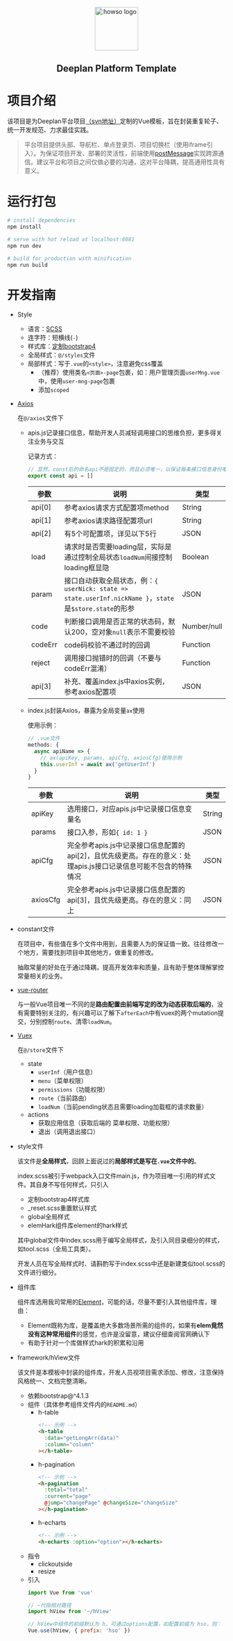 <p align="center"><a href="http://www.howso.cn/" target="_blank" rel="noopener noreferrer"><img width="100" src="https://gss1.bdstatic.com/-vo3dSag_xI4khGkpoWK1HF6hhy/baike/w%3D268/sign=4d5817734834970a47731729adcbd1c0/1ad5ad6eddc451da6440d3b7bffd5266d016323c.jpg" alt="howso logo"></a></p>
<h2 align="center">Deeplan Platform Template</h2>

# 项目介绍
该项目是为Deeplan平台项目[（svn地址）](https://192.168.0.73/svn/Deeplan%E5%A4%A7%E5%B9%B3%E5%8F%B0/trunk/code/front/platform)定制的Vue模板，旨在封装重复轮子、统一开发规范、力求最佳实践。
>平台项目提供头部、导航栏、单点登录页、项目切换栏（使用iframe引入）。为保证项目开发、部署的灵活性，前端使用[postMessage](https://developer.mozilla.org/zh-CN/docs/Web/API/Window/postMessage)实现跨源通信。建议平台和项目之间仅做必要的沟通，这对平台降耦，提高通用性具有意义。

# 运行打包
```bash
# install dependencies
npm install

# serve with hot reload at localhost:8081
npm run dev

# build for production with minification
npm run build
```

# 开发指南
- Style
  - 语言：[SCSS](https://www.sass.hk/)
  - 连字符：短横线(`-`)
  - 样式库：[定制bootstrap4](https://getbootstrap.com/docs/4.1/getting-started/theming/)
  - 全局样式：`@/styles`文件
  - 局部样式：写于`.vue`的`<style>`，注意避免css覆盖
    - （推荐）使用类名`<页面>-page`包裹，如：用户管理页面`userMng.vue`中，使用`user-mng-page`包裹
    - 添加`scoped`

- [Axios](https://www.kancloud.cn/yunye/axios/234845)

  在`@/axios`文件下
  - apis.js记录接口信息，帮助开发人员减轻调用接口的思维负担，更多得关注业务与交互

    记录方式：
    ```js
    // 显然，const后的命名api不是固定的，而且必须唯一，以保证每条接口信息身份唯一
    export const api = []
    ```
    参数|说明|类型
    -------|-|-
    api[0] |参考axios请求方式配置项method|String
    api[1] |参考axios请求路径配置项url|String
    api[2] |有5个可配置项，详见以下5行|JSON
    load   |请求时是否需要loading层，实际是通过控制全局状态`loadNum`间接控制loading框显隐|Boolean
    param  |接口自动获取全局状态，例：`{ userNick: state => state.userInf.nickName }`，`state`是`$store.state`的形参|JSON
    code   |判断接口调用是否正常的状态码，默认200，空对象`null`表示不需要校验|Number/null
    codeErr|code码校验不通过时的回调|Function
    reject |调用接口抛错时的回调（不要与codeErr混淆）|Function
    api[3] |补充、覆盖index.js中axios实例，参考axios配置项|JSON

  - index.js封装Axios，暴露为全局变量`ax`使用

    使用示例：
    ```js
    // .vue文件
    methods: {
      async apiName => {
        // ax(apiKey, params, apiCfg, axiosCfg)使用示例
        this.userInf = await ax('getUserInf')
      }
    }
    ```
    参数|说明|类型
    --------|-|-
    apiKey  |选用接口，对应apis.js中记录接口信息变量名|String
    params  |接口入参，形如`{ id: 1 }`|JSON
    apiCfg  |完全参考apis.js中记录接口信息配置的api[2]，且优先级更高。存在的意义：处理apis.js接口记录信息可能不包含的特殊情况|JSON
    axiosCfg|完全参考apis.js中记录接口信息配置的api[3]，且优先级更高。存在的意义：同上|JSON

- constant文件

  在项目中，有些值在多个文件中用到，且需要人为的保证值一致。往往修改一个地方，需要找到项目中其他地方，做重复的修改。

  抽取常量的好处在于通过降耦，提高开发效率和质量，且有助于整体理解掌控常量相关的业务。

- [vue-router](https://router.vuejs.org/zh/)

  与一般Vue项目唯一不同的是**路由配置由前端写定的改为动态获取后端的**，没有需要特别关注的，有兴趣可以了解下`afterEach`中有vuex的两个mutation提交，分别控制`route`、清零`loadNum`。

- [Vuex](https://vuex.vuejs.org/zh/guide/)

  在`@/store`文件下
  - state
    - `userInf`（用户信息）
    - `menu`（菜单权限）
    - `permissions`（功能权限）
    - `route`（当前路由）
    - `loadNum`（当前pending状态且需要loading加载框的请求数量）
  - actions
    - 获取应用信息（获取后端的 菜单权限、功能权限）
    - 退出（调用退出接口）

- style文件

  该文件是**全局样式**，回顾上面说过的**局部样式是写在`.vue`文件中的**。

  index.scss被引于webpack入口文件main.js，作为项目唯一引用的样式文件。其自身不写任何样式，只引入
  - 定制bootstrap4样式库
  - _reset.scss重置默认样式
  - global全局样式
  - elemHark组件库element的hark样式

  其中global文件中index.scss用于编写全局样式，及引入同目录细分的样式，如tool.scss（全局工具类）。

  开发人员在写全局样式时、请斟酌写于index.scss中还是新建类似tool.scss的文件进行细分。

- 组件库

  组件库选用我司常用的[Element](http://element-cn.eleme.io/#/zh-CN/component/input)，可能的话，尽量不要引入其他组件库，理由：
  - Element既称为库，是覆盖绝大多数场景所需的组件的，如果有**elem竟然没有这种常用组件**的感觉，也许是没留意，建议仔细查阅官网确认下
  - 有助于针对一个库做样式hark的积累和沿用

- framework/hView文件

  该文件是本模板中封装的组件库，开发人员视项目需求添加、修改，注意保持风格统一、文档完整清晰。
  - 依赖bootstrap@^4.1.3
  - 组件（具体参考组件文件内的`README.md`）
    - h-table
      ```html
      <!-- 示例 -->
      <h-table
        :data="getLongArr(data)"
        :column="column"
      ></h-table>
      ```
    - h-pagination
      ```html
      <!-- 示例 -->
      <h-pagination
        :total="total"
        :current="page"
        @jump="changePage" @changeSize="changeSize"
      ></h-pagination>
      ```
    - h-echarts
      ```html
      <!-- 示例 -->
      <h-echarts :option="option"></h-echarts>
      ```
  - 指令
    - clickoutside
    - resize
  - 引入
    ```js
    import Vue from 'vue'

    // ~代指相对路径
    import hView from '~/hView'

    // hView中组件的前缀默认为 h，可通过options配置，如配置前缀为 hso，则：
    Vue.use(hView, { prefix: 'hso' })
    ```